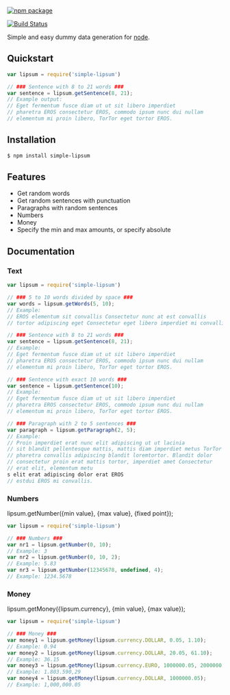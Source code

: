 [![npm package](https://nodei.co/npm/simple-lipsum.png?downloads=true&downloadRank=true&stars=true)](https://nodei.co/npm/simple-lipsum/)

[![Build Status](https://img.shields.io/travis/mycreativity/node-simple-lipsum/master.svg?style=flat-square)](https://travis-ci.org/mycreativity/node-simple-lipsum)

Simple and easy dummy data generation for [node](http://nodejs.org).

## Quickstart
```js
var lipsum = require('simple-lipsum')

// ### Sentence with 8 to 21 words ###
var sentence = lipsum.getSentence(8, 21);
// Example output:
// Eget fermentum fusce diam ut ut sit libero imperdiet
// pharetra EROS consectetur EROS, commodo ipsum nunc dui nullam
// elementum mi proin libero, TorTor eget tortor EROS.
```

## Installation

```bash
$ npm install simple-lipsum
```

## Features

  * Get random words
  * Get random sentences with punctuation
  * Paragraphs with random sentences
  * Numbers
  * Money
  * Specify the min and max amounts, or specify absolute

## Documentation

### Text

```js
var lipsum = require('simple-lipsum')

// ### 5 to 10 words divided by space ###
var words = lipsum.getWords(5, 10);
// Example:
// EROS elementum sit convallis Consectetur nunc at est convallis
// tortor adipiscing eget Consectetur eget libero imperdiet mi convallis

// ### Sentence with 8 to 21 words ###
var sentence = lipsum.getSentence(8, 21);
// Example:
// Eget fermentum fusce diam ut ut sit libero imperdiet
// pharetra EROS consectetur EROS, commodo ipsum nunc dui nullam
// elementum mi proin libero, TorTor eget tortor EROS.

// ### Sentence with exact 10 words ###
var sentence = lipsum.getSentence(10);
// Example:
// Eget fermentum fusce diam ut ut sit libero imperdiet
// pharetra EROS consectetur EROS, commodo ipsum nunc dui nullam
// elementum mi proin libero, TorTor eget tortor EROS.

// ### Paragraph with 2 to 5 sentences ###
var paragraph = lipsum.getParagraph(2, 5);
// Example:
// Proin imperdiet erat nunc elit adipiscing ut ut lacinia  
// sit blandit pellentesque mattis, mattis diam imperdiet metus TorTor  
// pharetra convallis adipiscing blandit loremtortor. Blandit dolor  
// consectetur proin erat mattis tortor, imperdiet amet Consectetur  
// erat elit, elementum metu
s elit erat adipiscing dolor erat EROS  
// estdui EROS mi convallis.
```

### Numbers

lipsum.getNumber({min value}, {max value}, {fixed point});

```js
var lipsum = require('simple-lipsum')

// ### Numbers ###
var nr1 = lipsum.getNumber(0, 10);
// Example: 3
var nr2 = lipsum.getNumber(0, 10, 2);
// Example: 5.83
var nr3 = lipsum.getNumber(12345678, undefined, 4);
// Example: 1234.5678
```

### Money

lipsum.getMoney({lipsum.currency}, {min value}, {max value});

```js
var lipsum = require('simple-lipsum')

// ### Money ###
var money1 = lipsum.getMoney(lipsum.currency.DOLLAR, 0.05, 1.10);
// Example: 0.94
var money2 = lipsum.getMoney(lipsum.currency.DOLLAR, 20.05, 61.10);
// Example: 36.15
var money3 = lipsum.getMoney(lipsum.currency.EURO, 1000000.05, 2000000.10);
// Example: 1.803.590,29
var money4 = lipsum.getMoney(lipsum.currency.DOLLAR, 1000000.05);
// Example: 1,000,000.05
```
